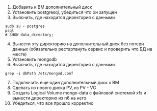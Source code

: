 1) Добавить к ВМ дополнительный диск
2) Установить postgresql, убедиться что он запущен
3) Выяснить, где находится директория с данными
```
sudo su - postgres
psql
# SHOW data_directory;
```
4) Вынести эту директорию на дополнительный диск без потери данных (обязательно рестартануть сервис и проверить что БД на месте)
5) Установить mongodb
6) Выяснить, где находится директория с данными
```
grep -i dbPath /etc/mongod.conf
```
7) Подключить еще один дополнительный диск к ВМ
8) Сделать из нового диска PV, из PV - VG
9) Создать Logical Volume mongo-data с файловой системой xfs и вынести директорию из п6 на него
10) Убедиться, что все прошло корректно